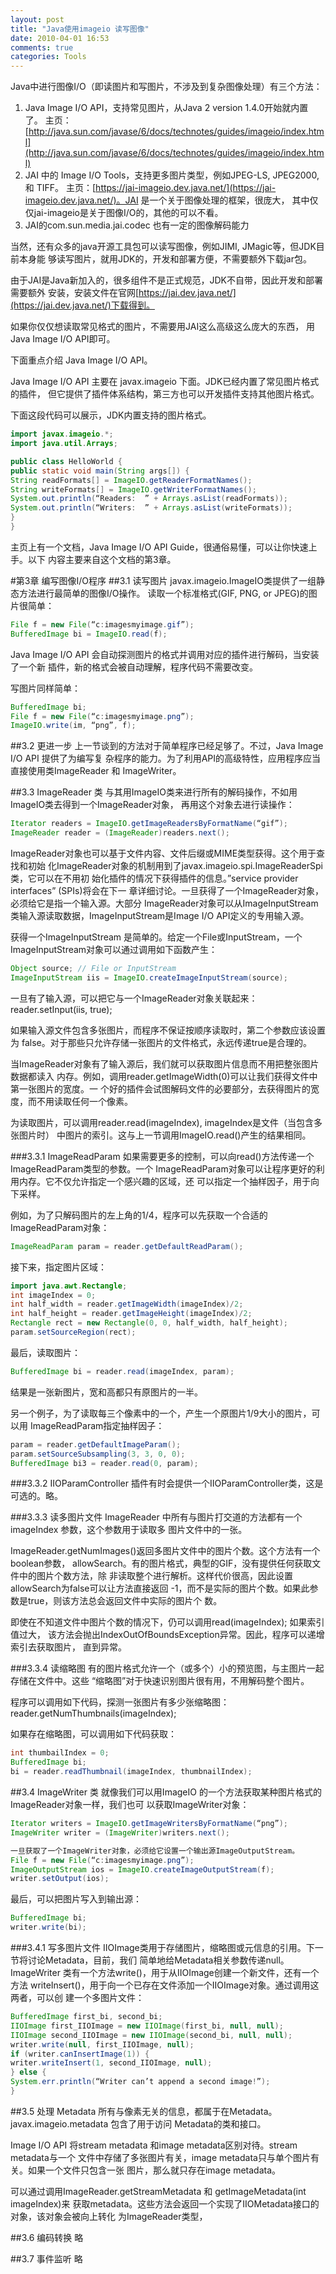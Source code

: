 ```yaml
---
layout: post
title: "Java使用imageio 读写图像"
date: 2010-04-01 16:53
comments: true
categories: Tools
---
```

Java中进行图像I/O（即读图片和写图片，不涉及到复杂图像处理）有三个方法：

1. Java Image I/O API，支持常见图片，从Java 2 version 1.4.0开始就内置了。
主页：[http://java.sun.com/javase/6/docs/technotes/guides/imageio/index.html](http://java.sun.com/javase/6/docs/technotes/guides/imageio/index.html)
2. JAI 中的 Image I/O Tools，支持更多图片类型，例如JPEG-LS, JPEG2000, 和 TIFF。
主页：[https://jai-imageio.dev.java.net/](https://jai-imageio.dev.java.net/)。JAI 是一个关于图像处理的框架，很庞大，
其中仅仅jai-imageio是关于图像I/O的，其他的可以不看。
3. JAI的com.sun.media.jai.codec 也有一定的图像解码能力

当然，还有众多的java开源工具包可以读写图像，例如JIMI, JMagic等，但JDK目前本身能
够读写图片，就用JDK的，开发和部署方便，不需要额外下载jar包。

由于JAI是Java新加入的，很多组件不是正式规范，JDK不自带，因此开发和部署需要额外
安装，安装文件在官网[https://jai.dev.java.net/](https://jai.dev.java.net/)下载得到。

如果你仅仅想读取常见格式的图片，不需要用JAI这么高级这么庞大的东西，
用Java Image I/O API即可。

下面重点介绍 Java Image I/O API。

Java Image I/O API 主要在 javax.imageio 下面。JDK已经内置了常见图片格式的插件，
但它提供了插件体系结构，第三方也可以开发插件支持其他图片格式。

<!--more-->

下面这段代码可以展示，JDK内置支持的图片格式。

``` java
import javax.imageio.*;
import java.util.Arrays;

public class HelloWorld {
public static void main(String args[]) {
String readFormats[] = ImageIO.getReaderFormatNames();
String writeFormats[] = ImageIO.getWriterFormatNames();
System.out.println(“Readers:  ” + Arrays.asList(readFormats));
System.out.println(“Writers:  ” + Arrays.asList(writeFormats));
}
}
```

主页上有一个文档，Java Image I/O API Guide，很通俗易懂，可以让你快速上手。以下
内容主要来自这个文档的第3章。

#第3章 编写图像I/O程序
##3.1 读写图片
javax.imageio.ImageIO类提供了一组静态方法进行最简单的图像I/O操作。
读取一个标准格式(GIF, PNG, or JPEG)的图片很简单：

``` java
File f = new File(“c:imagesmyimage.gif”);
BufferedImage bi = ImageIO.read(f);
```

Java Image I/O API 会自动探测图片的格式并调用对应的插件进行解码，当安装了一个新
插件，新的格式会被自动理解，程序代码不需要改变。

写图片同样简单：

``` java
BufferedImage bi;
File f = new File(“c:imagesmyimage.png”);
ImageIO.write(im, “png”, f);
```

##3.2 更进一步
上一节谈到的方法对于简单程序已经足够了。不过，Java Image I/O API 提供了为编写复
杂程序的能力。为了利用API的高级特性，应用程序应当直接使用类ImageReader 和
ImageWriter。

##3.3 ImageReader 类
与其用ImageIO类来进行所有的解码操作，不如用ImageIO类去得到一个ImageReader对象，
再用这个对象去进行读操作：

``` java
Iterator readers = ImageIO.getImageReadersByFormatName(“gif”);
ImageReader reader = (ImageReader)readers.next();
```

ImageReader对象也可以基于文件内容、文件后缀或MIME类型获得。这个用于查找和初始
化ImageReader对象的机制用到了javax.imageio.spi.ImageReaderSpi类，它可以在不用初
始化插件的情况下获得插件的信息。”service provider interfaces” (SPIs)将会在下一
章详细讨论。一旦获得了一个ImageReader对象，必须给它是指一个输入源。大部分
ImageReader对象可以从ImageInputStream类输入源读取数据，ImageInputStream是Image
I/O API定义的专用输入源。

获得一个ImageInputStream 是简单的。给定一个File或InputStream，一个
ImageInputStream对象可以通过调用如下函数产生：

``` java
Object source; // File or InputStream
ImageInputStream iis = ImageIO.createImageInputStream(source);
```
一旦有了输入源，可以把它与一个ImageReader对象关联起来：
reader.setInput(iis, true);

如果输入源文件包含多张图片，而程序不保证按顺序读取时，第二个参数应该设置为
false。对于那些只允许存储一张图片的文件格式，永远传递true是合理的。

当ImageReader对象有了输入源后，我们就可以获取图片信息而不用把整张图片数据都读入
内存。例如，调用reader.getImageWidth(0)可以让我们获得文件中第一张图片的宽度。一
个好的插件会试图解码文件的必要部分，去获得图片的宽度，而不用读取任何一个像素。

为读取图片，可以调用reader.read(imageIndex), imageIndex是文件（当包含多张图片时）
中图片的索引。这与上一节调用ImageIO.read()产生的结果相同。

###3.3.1 ImageReadParam
如果需要更多的控制，可以向read()方法传递一个ImageReadParam类型的参数。一个
ImageReadParam对象可以让程序更好的利用内存。它不仅允许指定一个感兴趣的区域，还
可以指定一个抽样因子，用于向下采样。

例如，为了只解码图片的左上角的1/4，程序可以先获取一个合适的ImageReadParam对象：

``` java
ImageReadParam param = reader.getDefaultReadParam();
```

接下来，指定图片区域：

``` java
import java.awt.Rectangle;
int imageIndex = 0;
int half_width = reader.getImageWidth(imageIndex)/2;
int half_height = reader.getImageHeight(imageIndex)/2;
Rectangle rect = new Rectangle(0, 0, half_width, half_height);
param.setSourceRegion(rect);
```

最后，读取图片：

``` java
BufferedImage bi = reader.read(imageIndex, param);
```

结果是一张新图片，宽和高都只有原图片的一半。

另一个例子，为了读取每三个像素中的一个，产生一个原图片1/9大小的图片，可以用
ImageReadParam指定抽样因子：

``` java
param = reader.getDefaultImageParam();
param.setSourceSubsampling(3, 3, 0, 0);
BufferedImage bi3 = reader.read(0, param);
```

###3.3.2 IIOParamController
插件有时会提供一个IIOParamController类，这是可选的。略。

###3.3.3 读多图片文件
ImageReader 中所有与图片打交道的方法都有一个imageIndex 参数，这个参数用于读取多
图片文件中的一张。

ImageReader.getNumImages()返回多图片文件中的图片个数。这个方法有一个boolean参数，
allowSearch。有的图片格式，典型的GIF，没有提供任何获取文件中的图片个数方法，除
非读取整个进行解析。这样代价很高，因此设置allowSearch为false可以让方法直接返回
-1，而不是实际的图片个数。如果此参数是true，则该方法总会返回文件中实际的图片个
数。

即使在不知道文件中图片个数的情况下，仍可以调用read(imageIndex); 如果索引值过大，
该方法会抛出IndexOutOfBoundsException异常。因此，程序可以递增索引去获取图片，
直到异常。

###3.3.4 读缩略图 
有的图片格式允许一个（或多个）小的预览图，与主图片一起存储在文件中。这些
“缩略图”对于快速识别图片很有用，不用解码整个图片。

程序可以调用如下代码，探测一张图片有多少张缩略图：
reader.getNumThumbnails(imageIndex);

如果存在缩略图，可以调用如下代码获取：

``` java
int thumbailIndex = 0;
BufferedImage bi;
bi = reader.readThumbnail(imageIndex, thumbnailIndex);
```

##3.4 ImageWriter 类 
就像我们可以用ImageIO 的一个方法获取某种图片格式的ImageReader对象一样，我们也可
以获取ImageWriter对象：

``` java
Iterator writers = ImageIO.getImageWritersByFormatName(“png”);
ImageWriter writer = (ImageWriter)writers.next();

一旦获取了一个ImageWriter对象，必须给它设置一个输出源ImageOutputStream。
File f = new File(“c:imagesmyimage.png”);
ImageOutputStream ios = ImageIO.createImageOutputStream(f);
writer.setOutput(ios);
```

最后，可以把图片写入到输出源：

``` java
BufferedImage bi;
writer.write(bi);
```

###3.4.1 写多图片文件
IIOImage类用于存储图片，缩略图或元信息的引用。下一节将讨论Metadata，目前，我们
简单地给Metadata相关参数传递null。
ImageWriter 类有一个方法write()，用于从IIOImage创建一个新文件，还有一个方法
writeInsert()，用于向一个已存在文件添加一个IIOImage对象。通过调用这两者，可以创
建一个多图片文件：

``` java
BufferedImage first_bi, second_bi;
IIOImage first_IIOImage = new IIOImage(first_bi, null, null);
IIOImage second_IIOImage = new IIOImage(second_bi, null, null);
writer.write(null, first_IIOImage, null);
if (writer.canInsertImage(1)) {
writer.writeInsert(1, second_IIOImage, null);
} else {
System.err.println(“Writer can’t append a second image!”);
}
```

##3.5  处理 Metadata 
所有与像素无关的信息，都属于在Metadata。javax.imageio.metadata 包含了用于访问
Metadata的类和接口。

Image I/O API 将stream metadata 和image metadata区别对待。stream metadata与一个
文件中存储了多张图片有关，image metadata只与单个图片有关。如果一个文件只包含一张
图片，那么就只存在image metadata。

可以通过调用ImageReader.getStreamMetadata 和 getImageMetadata(int imageIndex)来
获取metadata。这些方法会返回一个实现了IIOMetadata接口的对象，该对象会被向上转化
为ImageReader类型，

##3.6 编码转换
略

##3.7 事件监听
略
